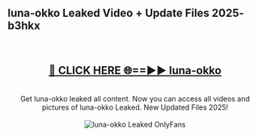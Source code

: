 <h2>luna-okko Leaked Video + Update Files 2025- b3hkx</h2>
<br>
<div align="center">
<h2><a href="https://libra.edu.pl?luna-okko" rel="nofollow">🔴 CLICK HERE 🌐==►► luna-okko</a></h2>
<br>
Get luna-okko leaked all content. Now you can access all videos and pictures of luna-okko Leaked. New Updated Files 2025!
<br>
<br>
<a href="https://libra.edu.pl?luna-okko" rel="nofollow" data-target="animated-image.originalLink"><img src="https://i.ibb.co.com/WyWwxjT/player-gif2.gif" alt="luna-okko Leaked OnlyFans" style="max-width: 100%; display: inline-block;" data-target="animated-image.originalImage"></a>
</div>
<br>